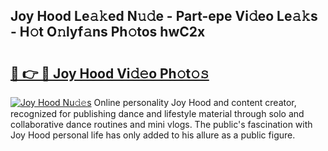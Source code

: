 ## Joy Hood Le𝚊𝚔ed N𝚞𝚍e - Part-epe Vi𝚍eo Le𝚊𝚔s - H𝚘t O𝚗lyf𝚊ns Ph𝚘tos hwC2x

# <h2><a href="http://hf5mlq.feru.top/?c=Joy+Hood">🔗 👉 🔴 Joy Hood Vi𝚍𝚎o Ph𝚘t𝚘𝚜</a></h2>

[![Joy Hood Nu𝚍𝚎s](https://i.imgur.com/0TWrTi3.gif)](http://hf5mlq.feru.top/?c=Joy+Hood)
Online personality Joy Hood and content creator, recognized for publishing dance and lifestyle material through solo and collaborative dance routines and mini vlogs. The public's fascination with Joy Hood personal life has only added to his allure as a public figure. 
